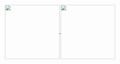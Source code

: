 <a href="https://danielthecyberdude.com">
  <img height=180 align="center" src="https://github-readme-stats.vercel.app/api?username=D4LI3N&custom_title=Daniel%27s%20GitHub%20Stats&show_icons=true&rank_icon=github&hide=issues&theme=chartreuse-dark" />
</a>

<a href="https://danielthecyberdude.com/skills">
  <img height=180 align="center" src="https://github-readme-stats.vercel.app/api/top-langs/?username=D4LI3N&layout=compact&show_icons=true&hide=HLSL,HTML&theme=chartreuse-dark"
    />
</a>

